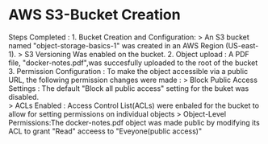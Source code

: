 # AWS S3-Bucket Creation 

Steps Completed  :
    1. Bucket Creation and Configuration:
          > An S3 bucket named "object-storage-basics-1" was created in an AWS Region (US-east-1).
          > S3 Versioning Was enabled on the bucket.
    2. Object upload : A PDF file, "docker-notes.pdf",was succesfully uploaded to the root of the bucket
    3. Permission Configuration : To make the object accessible via  a public URL, the following permission 
       changes were made :
          > Block Public Access Settings : The default "Block all public access" setting for the buket was               disabled.         
          > ACLs Enabled : Access Control List(ACLs) were enbaled for the bucket to allow for setting 
            permissions on individual objects
          > Object-Level Permissions:The docker-notes.pdf object was made public by modifying its ACL to                 grant  "Read" acceess to "Eveyone(public access)"
          
